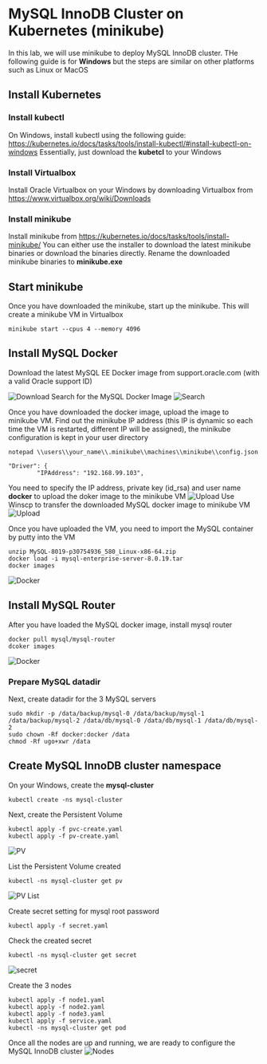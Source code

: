 # MySQL InnoDB Cluster on Kubernetes (minikube)
In this lab, we will use minikube to deploy MySQL InnoDB cluster. THe following guide is for **Windows** but the steps are similar on other platforms such as Linux or MacOS
## Install Kubernetes
### Install kubectl
On Windows, install kubectl using the following guide:
https://kubernetes.io/docs/tasks/tools/install-kubectl/#install-kubectl-on-windows
Essentially, just download the **kubetcl** to your Windows
### Install Virtualbox
Install Oracle Virtualbox on your Windows by downloading Virtualbox from https://www.virtualbox.org/wiki/Downloads
### Install minikube
Install minikube from https://kubernetes.io/docs/tasks/tools/install-minikube/
You can either use the installer to download the latest minikube binaries or download the binaries directly. Rename the downloaded minikube binaries to **minikube.exe**
## Start minikube
Once you have downloaded the minikube, start up the minikube. This will create a minikube VM in Virtualbox
```
minikube start --cpus 4 --memory 4096
```
## Install MySQL Docker
Download the latest MySQL EE Docker image from support.oracle.com (with a valid Oracle support ID)

![Download](img/K1.png)
Search for the MySQL Docker Image
![Search](img/K2.png)

Once you have downloaded the docker image, upload the image to minikube VM.
Find out the minikube IP address (this IP is dynamic so each time the VM is restarted, different IP will be assigned), the minikube configuration is kept in your user directory
```
notepad \\users\\your_name\\.minikube\\machines\\minikube\\config.json
```
```
"Driver": {
        "IPAddress": "192.168.99.103",
```
You need to specify the IP address, private key (id_rsa) and user name **docker** to upload the doker image to the minikube VM
![Upload](img/K3.png)
Use Winscp to transfer the downloaded MySQL docker image to minikube VM
![Upload](img/K4.png)

Once you have uploaded the VM, you need to import the MySQL container by putty into the VM
```
unzip MySQL-8019-p30754936_580_Linux-x86-64.zip
docker load -i mysql-enterprise-server-8.0.19.tar
docker images
```
![Docker](img/K5.png)

## Install MySQL Router
After you have loaded the MySQL docker image, install mysql router
```
docker pull mysql/mysql-router
dcoker images
```
![Docker](img/K10.png)

### Prepare MySQL datadir
Next, create datadir for the 3 MySQL servers
```
sudo mkdir -p /data/backup/mysql-0 /data/backup/mysql-1 /data/backup/mysql-2 /data/db/mysql-0 /data/db/mysql-1 /data/db/mysql-2
sudo chown -Rf docker:docker /data
chmod -Rf ugo+xwr /data
```
## Create MySQL InnoDB cluster namespace
On your Windows, create the **mysql-cluster**
```
kubectl create -ns mysql-cluster
```
Next, create the Persistent Volume
```
kubectl apply -f pvc-create.yaml
kubectl apply -f pv-create.yaml
```
![PV](img/K6.png)

List the Persistent Volume created
```
kubectl -ns mysql-cluster get pv
```
![PV List](img/K7.png)

Create secret setting for mysql root password
```
kubectl apply -f secret.yaml
```

Check the created secret
```
kubectl -ns mysql-cluster get secret
```
![secret](img/K8.png)

Create the 3 nodes 
```
kubectl apply -f node1.yaml
kubectl apply -f node2.yaml
kubectl apply -f node3.yaml
kubectl apply -f service.yaml
kubectl -ns mysql-cluster get pod
```

Once all the nodes are up and running, we are ready to configure the MySQL InnoDB cluster
![Nodes](img/K11.png)
















